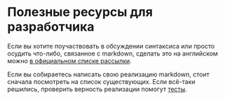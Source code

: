 Полезные ресурсы для разработчика
=================================

Если вы хотите поучаствовать в обсуждении синтаксиса или просто осудить что-либо,
связанное с markdown, сделать это на английском можно
[в официальном списке рассылки](http://six.pairlist.net/mailman/listinfo/markdown-discuss).

Если вы собираетесь написать свою реализацию markdown, стоит сначала посмотреть
на список существующих. Если всё-таки решились, проверить верность реализации
помогут [тесты](http://six.pairlist.net/pipermail/markdown-discuss/2004-December/000909.html).
